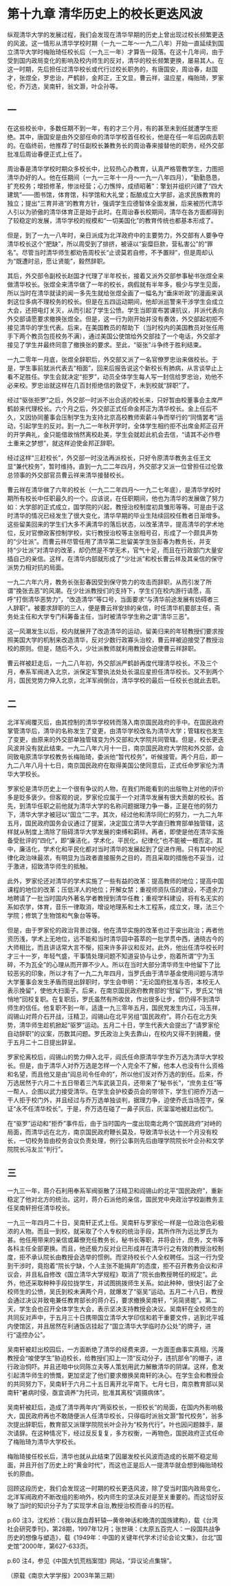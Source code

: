 # 第十九章 清华历史上的校长更迭风波

纵观清华大学的发展过程，我们会发现在清华早期的历史上曾出现过校长频繁更迭的风波。这一情形从清华学校时期（一九一二年～一九二八年）开始一直延续到国立清华大学时梅贻琦任校长后（一九三一年）才算告一段落。在这十几年间，由于受到国内政局变化的影响及校内师生的反对，清华的校长频繁更换，屡易其人。在这一时期，先后担任过清华校长或代行过校长职务的，有唐国安，周诒春，赵国才，张煜全，罗忠诒，严鹤龄，金邦正，王文显，曹云祥，温应星，梅贻琦，罗家伦，乔万选，吴南轩，翁文灏，叶企孙等。

## 一

在这些校长中，多数任期不到一年，有的才三个月，有的甚至未到任就遭学生拒绝。其中，唐国安是由外交部任命的清华学校首任校长，他是在任一年后因病去职的。在临终前，他推荐了时任副校长兼教务长的周诒春来接替他的职务，经外交部批准后周诒春便正式上任了。

周诒春是清华学校时期众多校长中，比较热心办教育，认真严格管教学生，力图把清华办好的人。他在任期间（一九一三年十一月～一九一八年四月），“勤勤恳恳，扩充校务；增损修革，惨淡经营；心力憔悴，成绩昭著”：擎划并组织兴建了“四大建筑”——图书馆，体育馆，科学馆和大礼堂；酝酿成立大学部，追求民族教育的独立；提出“三育并进”的教育方针，强调学生应德智体全面发展，后来被历代清华人引以为骄傲的清华体育正是始于此时。在周诒春长校期间，清华在各方面都得到了较稳定的发展，清华学校的规模和“一切美国化”的教育传统也都基本形成了。

但是，到了一九一八年时，亲日派成为北洋政府中的主要势力，外交部有人要争夺清华校长这个“肥缺”，所以周受到了排挤，被诬以“妄糜巨款，营私害公”的“罪名”。尽管当时清华师生都劝告周校长“止谤莫若自修，不予置辩”，但是周却认为“既遭时忌，愿让贤能”，毅然辞职。

其后，外交部令副校长赵国才代理了半年校长，接着又派外交部参事秘书张煜全来做清华校长。张煜全来清华做了一年的校长，病假就有半年多，极少与学生见面，所以当时在清华就读的闻一多先生就给张煜全画了一幅名为“垂床听政”的漫画来讽刺这位多病不理校务的校长。但是在五四运动期间，他却派巡警来干涉学生会成立大会，还把电灯关灭，从而引起了学生公愤。学生当即宣布罢课抗议，并派代表向外交部请愿要求撤换张煜全。但是，这一行为刚开始并没有奏效，外交部起初拒不接见清华的学生代表。后来，在美国教员的帮助下（当时校内的美国教员对张任用手下两个教员包揽校务不满），通过美国公使馆给外交部挂了一个电话，外交部才接见了学生并最终同意了撤换张的要求。至此，“驱张”斗争终于胜利结束。

一九二零年一月底，张煜全辞职后，外交部又派了一名官僚罗忠诒来做校长。于是，学生事前就派代表去“相面”，回来后报告说这个新校长有肺病，从言谈举止上看不足胜任。学生会就决定“拒罗”，动员全体学生每人写一封信给罗忠诒，劝他不必来校。罗忠诒就这样在几百封拒绝信的敦促下，未到校就“辞职”了。

经过“驱张拒罗”之后，外交部一时派不出合适的校长来，只好暂由校董事会主席严鹤龄来代理校长。六个月之后，外交部正式任命金邦正为清华校长。金上任后不久，又因协同董事会压制学生为支持北京高校教师索薪斗争而举行的“同情罢考”运动，引起学生的反对。到一九二一年秋开学时，全体学生相约拒不出席金邦正召开的开学典礼，金只能借故悄然离校赴美，学生会就趁此机会去信，“请其不必作卷土重来之梦想”，就这样迫使金邦正辞职。

经过这样“三赶校长”，外交部一时没法再派校长，只好令原清华教务主任王文显“兼代校务”，暂时维持。直到一九二二年四月，外交部才又派一位曾担任过伦敦总领事的外交部官员曹云祥来清华接替校长。

曹云祥在清华做了六年的校长（一九二二年四月～一九二七年底），是清华学校时期所有校长中任职最久的一个。应该说，在任职期间，他也为清华的发展做了努力如：大学部的正式成立，国学院的兴起，教授治校制度初具雏形等等。可是由于这时清华的情况已经发生了很大变化，清华早期的毕业生陆续回校任教者日渐增多。这些留美回来的学生们大多不满清华的落后状态，以改革清华，提高清华的学术地位，反对官僚政客控制学校，实行教授治校等主张相号召，形成了一个颇具声势的“少壮派”。而曹云祥尽管任用了清华第二批留美学生张彭春为教务长，并支持“少壮派”对清华的改革，却仍然是不学无术，官气十足，而且在行政部门大量安插自己的亲信。这样，在清华内部就形成了“少壮派”和校长曹云祥及其亲信的保守派势力相对抗的局面。

一九二六年六月，教务长张彭春因受到保守势力的攻击而辞职，从而引发了所谓“挽张去恶”的风潮。在少壮派教授们的支持下，学生们在校内游行请愿，高呼“打倒清华恶势力”，“改造清华”等口号，当面要求“与清华前途发展有妨碍者三人辞职”。被要求辞职的三人，便是曹云祥安排的亲信，时任清华机要部主任，斋务处主任和大学专门科筹备主任，当时被清华学生称之谓“清华三恶”。

这一风潮发生以后，校内就展开了改造清华的运动，留美归来的年轻教授们要求按照美国大学的机制来改造清华，反对少数行政寡头治校，曹云祥被迫接受了教授治校的原则。但是，随后不久，少壮派教师就利用教授会迫使曹云祥辞职。

曹云祥被赶走后，一九二八年初，外交部派严鹤龄再度代理清华校长。不及三个月，奉系军阀进入北京，派保定军警执法处处长温应星担任清华校长。又不到两个月，国民党势力伸入北京，北洋军阀倒台，清华学校的最后一任校长也就此去职。

## 二

北洋军阀覆灭后，由其控制的清华学校转而落入南京国民政府的手中。在国民政府掌管清华后，清华的名称发生了变更，由清华学校改名为清华大学；管辖权也发生了变更，由原来的外交部单独管辖变为外交部和大学院共同管辖。但是，校长更迭风波并没有就此结束。一九二八年六月十一日，南京国民政府大学院和外交部，会同致电原清华学校教务长梅贻琦，委派他“暂代校务”，听候接管。两个月后，即一九二八年八月十七日，南京国民政府在取得美国公使同意后，正式任命罗家伦为清华大学校长。

罗家伦是清华历史上一个很有争议的人物，在我们所能看到的出版物上对他的评价多是贬多褒少。但客观的说，罗家伦应属于一个对清华发展有很大贡献的校长。首先，到清华任职之前他就为清华大学的名称问题据理力争一番，正是在他的努力下，清华大学才被冠以“国立”二字。其次，经过他和清华同仁的努力，一九二九年五月，国民政府国务会议通过了提案，决定国立清华大学直归教育部单独管辖，这样就从制度上清除了阻碍清华大学发展的束缚和羁绊。再者，即使是他在清华实施备受批评的“四化”，即“廉洁化，学术化，平民化，纪律化”也不能被一概否定。其中，廉洁化，学术化和平民化都对当时清华的发展起到了促进作用。只有其中的纪律化政治味最浓，有明显为当政者直接服务之目的，而且采取的措施也不妥当，过于激进，招致清华师生的抵触。

此外，罗家伦还对清华的学术实施了一些有益的改革：提高教师的地位；提高中国课程的地位的改革；压低洋人的地位；开解女禁；重视师资队伍的建设，不遗余力地聘请了一批当时国内外著名学者教授到清华任教；重视学科建设，将有名无实的系如农学，体育，音乐一律取消，增设地理系和土木工程系，成立文，理，法三个学院；修筑了生物馆和气象台等等。

但是，由于罗家伦的政治背景过强，他在清华实施的改革也过于突出政治；再者他资历浅，学术上无地位，远不能和当时清华园中荟萃的一批学贯中西，通晓古今的大师相比，而且讲话常大言不惭，招来许多非议和反对。此外，他出任清华校长时才三十一岁，年轻气盛，干事情处理问题不知道妥协与让步，抱着所谓“宁为玉碎，不为瓦全”的心理从而开罪不少人。所以在当时大部分清华师生中他留下了比较恶劣的印象，所以才有了一九二九年四月，当罗氏由于清华基金使用问题与清华大学董事会发生矛盾而提出辞职时，学生会申明：“无论国府批准与否，本校无人表示挽留”，使他大扫面子。后来，在南京国民政府教育部的“慰留”下，罗氏又“悄悄地”回校复职。在复职后，罗氏虽然有所收敛，作出很多让步，但仍得不到清华师生的信任。他复职不到一年，适逢一九三零年五月，国民党发生内讧，冯玉祥，阎锡山对蒋介石开战，汪精卫，阎锡山在北平另组“国民政府”。蒋介石在北方失势，清华师生趁机掀起“驱罗”运动。五月二十日，学生代表大会提出了“请罗家伦自动辞职”的议案，历数其问题。罗氏政治上失去靠山，在校内又得不到拥戴，便于五月二十二日提出辞呈。

罗家伦离校后，阎锡山的势力伸入北平，阎氏任命原清华学生乔万选为清华大学校长。但是，由于清华人对乔万选是怎样一个人完全不了解，他本人也没有什么资格和名望，而且他又是由“阎总司令任命的”，所以他们反对乔万选的到任。后来，乔万选居然于六月二十五日带着三汽车武装卫兵，还带来了“秘书长”，“庶务主任”等一帮人，企图以武力接受清华。在学生会护校委员会的带领下，学生们把乔万选一干人拒于校门外，并且经过与乔万选单独谈判，据理力争，迫使乔氏当场签字，保证“永不任清华校长”。于是，乔万选在碰了一鼻子灰后，灰溜溜地被赶出校门。

在“驱罗”运动和“拒乔”事件后，由于当时国内一度出现南北两个“国民政府”对峙的局面，而清华远在北方，南京国民政府鞭长莫及，导致清华长达十一个月没有校长，一切校务皆由校务会议负责处理，例行公事则先后由理学院院长叶企孙和文学院院长冯友兰“判行”。

## 三

一九三一年，蒋介石利用奉系军阀驱散了汪精卫和阎锡山的北平“国民政府”，重新稳定了他对北方的统治。这时，蒋介石派他的亲信，国民党中央政治学校副教务主任吴南轩担任清华校长。

一九三一年四月二十日，吴南轩正式上任。吴南轩与罗家伦一样是一位政治色彩极浓的人物。而且一到校，就采取了个人专权的统治手段，其所作所为远比罗氏为甚。他任用带来的亲信或幕僚充任教务长，秘书长等职，并将会计，庶务，文书等各科主任全部更换。而且，他还极力反对业已形成并在清华行之有效的教授治校制度，拒不承认院长由教授会选举的惯例。而坚持校长个人全权聘任。当这一行为受到干涉时，竟抱着“院长宁缺，个人主张不能捐弃”的态度，拒不召开教务会议和评议会，并且私自修改《国立清华大学规程》取消了“院长由教授聘任的规定”。此外，他还采取种种手段拉拢学生，并试图挑拨师生关系。如此种种，很快引起了全校师生的公愤，吴氏到校未满两个月，就爆发了“驱吴”运动。五月二十八日，教授会通过决议并致电兼任教育部长的蒋介石，要求撤换吴南轩，“另简贤能”。第二天，学生会也召开全体学生大会，表示坚决支持教授会决议。吴南轩在全校师生的共同反对声中，于五月三十日携带国立清华大学印信和若干重要文件，逃到北平城内使馆区，并且居然在利通饭店挂起了“国立清华大学临时办公处”的牌子，进行“遥控办公”。

吴南轩被赶出校园后，一方面断绝了清华的经费来源，一方面歪曲事实真相，污蔑教授会“唆使学生”胁迫校长，给教授们扣上一顶“反动分子，违抗部令”的帽子，进行政治恫吓。并且还暗中伙同陈立夫等人策划用武力解散清华的阴谋。这样，愈发引起清华师生的愤慨，更加坚定了他们要求撤换吴南轩的决心。在学生会和教授会的共同努力下，吴南轩于六月二十五日离开北平南下。七月七日，南京教育部以吴南轩“暑病时侵，亟宜调养”为托词，批准其离校“调摄病体”。

吴南轩被赶后，造成了清华两年内“两驱校长，一拒校长”的局面，在国内外影响极大，国民政府再也不敢随便派人任清华校长，只得临时派翁文灏“暂代校务”，翁多次提出辞职后，教育部又派理学院院长叶企孙为“校务代行”。叶也因问题棘手，屡次请辞。在这种情况下，经过反反复复，多方权衡，一再物色，国民政府正式任命了梅贻琦为清华大学校长。

梅贻琦接任校长后，清华也就从此结束了因屡发校长风波而造成的长期不稳定局面，并且开创了历史上的“黄金时代”，而这也正是后人一提清华就会想到梅贻琦校长的原由。

回顾这段历史，我们会发现这一时期的校长更迭风波，除了受当时国内政局变化，北洋军阀政府不断改组的影响外，校内师生的坚决反对是至关重要的。而这恰好反映了当时的知识分子为了实现学术自治,教授治校而奋斗的历程。

p.60 注3，沈松桥：《我以我血荐轩辕—黄帝神话和晚清的国族建构》，载《台湾社会研究季刊》，第28期，1997年12月；张世瑛：《太原五百完人：一段国共战争历史的想像与塑造》，载《1949年：中国的关键年代学术讨论会论文集》，台北“国史馆”2000年，第627-633页。

p.60 注4，参见《中国大饥荒档案馆》网站，“异议论点集锦”。

（原载《南京大学学报》2003年第三期）
